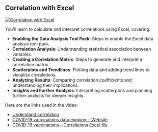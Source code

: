 ## Correlation with Excel

[![Correlation with Excel](https://i.ytimg.com/vi_webp/lXHCyhO7DmY/sddefault.webp)](https://youtu.be/lXHCyhO7DmY)

You'll learn to calculate and interpret correlations using Excel, covering:

- **Enabling the Data Analysis Tool Pack**: Steps to enable the Excel data analysis tool pack.
- **Correlation Analysis**: Understanding statistical association between variables.
- **Creating a Correlation Matrix**: Steps to generate and interpret a correlation matrix.
- **Scatterplots and Trendlines**: Plotting data and adding trend lines to visualize correlations.
- **Analyzing Results**: Comparing correlation coefficients and understanding their implications.
- **Insights and Further Analysis**: Interpreting scatterplots and planning further analysis for deeper insights.

Here are the links used in the video:

- [Understand correlation](https://www.khanacademy.org/math/ap-statistics/bivariate-data-ap/correlation-coefficient-r/v/correlation-coefficient-intuition-examples)
- [COVID-19 vaccinations data explorer - Website](https://ourworldindata.org/covid-vaccinations?country=OWID_WRL)
- [COVID-19 vaccinations - Correlations Excel file](https://docs.google.com/spreadsheets/d/1_vQF2i5ubKmHQMBqoTwsu6AlevWsQtTD/view#gid=790744269)
